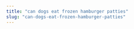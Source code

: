 ```yaml
---
title: "can dogs eat frozen hamburger patties"
slug: "can-dogs-eat-frozen-hamburger-patties"
---
```


